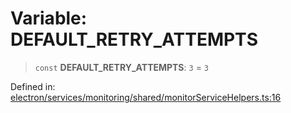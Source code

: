 # Variable: DEFAULT\_RETRY\_ATTEMPTS

> `const` **DEFAULT\_RETRY\_ATTEMPTS**: `3` = `3`

Defined in: [electron/services/monitoring/shared/monitorServiceHelpers.ts:16](https://github.com/Nick2bad4u/Uptime-Watcher/blob/main/electron/services/monitoring/shared/monitorServiceHelpers.ts#L16)
